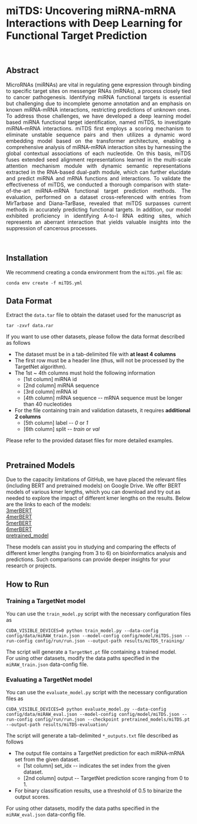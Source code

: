 # miTDS: Uncovering miRNA-mRNA Interactions with Deep Learning for Functional Target Prediction


<br/>

## Abstract
<p style="text-align:justify">
MicroRNAs (miRNAs) are vital in regulating gene expression through binding to specific target sites on messenger RNAs (mRNAs), a process closely tied to cancer pathogenesis. Identifying miRNA functional targets is essential but challenging due to incomplete genome annotation and an emphasis on known miRNA-mRNA interactions, restricting predictions of unknown ones. To address those challenges, we have developed a deep learning model based miRNA functional target identification, named miTDS, to investigate miRNA–mRNA interactions. miTDS first employs a scoring mechanism to eliminate unstable sequence pairs and then utilizes a dynamic word embedding model based on the transformer architecture, enabling a comprehensive analysis of miRNA-mRNA interaction sites by harnessing the global contextual associations of each nucleotide. On this basis, miTDS fuses extended seed alignment representations learned in the multi-scale attention mechanism module with dynamic semantic representations extracted in the RNA-based dual-path module, which can further elucidate and predict miRNA and mRNA functions and interactions. To validate the effectiveness of miTDS, we conducted a thorough comparison with state-of-the-art miRNA-mRNA functional target prediction methods. The evaluation, performed on a dataset cross-referenced with entries from  MirTarbase and Diana-TarBase, revealed that miTDS surpasses current methods in accurately predicting functional targets. In addition, our model exhibited proficiency in identifying A-to-I RNA editing sites, which represents an aberrant interaction that yields valuable insights into the suppression of cancerous processes.
<br/>
</p>
<br/>

## Installation
We recommend creating a conda environment from the <code>miTDS.yml</code> file as:
```
conda env create -f miTDS.yml
```


## Data Format
Extract the <code>data.tar</code> file to obtain the dataset used for the manuscript as
```
tar -zxvf data.rar
```
If you want to use other datasets, please follow the data format described as follows

- The dataset must be in a tab-delimited file with **at least 4 columns**
- The first row must be a header line (thus, will not be processed by the TargetNet algorithm).
- The 1st ~ 4th columns must hold the following information
    - [1st column] miRNA id
    - [2nd column] miRNA sequence
    - [3rd column] mRNA id
    - [4th column] mRNA sequence -- mRNA sequence must be longer than 40 nucleotides
- For the file containing train and validation datasets, it requires **additional 2 columns**
    - [5th column] label -- *0* or *1*
    - [6th column] split -- *train* or *val*
    
Please refer to the provided dataset files for more detailed examples.
<br/><br/>

## Pretrained Models
Due to the capacity limitations of GitHub, we have placed the relevant files (including BERT and pretrained models) on Google Drive. We offer BERT models of various kmer lengths, which you can download and try out as needed to explore the impact of different kmer lengths on the results. Below are the links to each of the models:
<br/>
[3merBERT](https://drive.google.com/drive/folders/18p9U_dTefrEgsRhf3iQgzAJ2pI6giBAS?usp=drive_link)
<br/>
[4merBERT](https://drive.google.com/drive/folders/13FXzXmWBYhiFfNYgIhYeSM8uIrcslAZ7?usp=drive_link)
<br/>
[5merBERT](https://drive.google.com/drive/folders/1vmbF0iRv1iacTCIVew8q07_wyAQmMFy7?usp=drive_link)
<br/>
[6merBERT](https://drive.google.com/drive/folders/18LzDAXAgCYvPqzNWbWZriruEFw4BHlb5?usp=drive_link)
<br/>
[pretrained_model](https://drive.google.com/drive/folders/127Hq_pk7KfCzvNZk9JooQ9L6N7Yqac3y?usp=drive_link)
<br/>

These models can assist you in studying and comparing the effects of different kmer lengths (ranging from 3 to 6) on bioinformatics analysis and predictions. Such comparisons can provide deeper insights for your research or projects.


## How to Run
### Training a TargetNet model
You can use the <code>train_model.py</code> script with the necessary configuration files as
```
CUDA_VISIBLE_DEVICES=0 python train_model.py --data-config config/data/miRAW_train.json --model-config config/model/miTDS.json --run-config config/run/run.json --output-path results/miTDS_training/
```
The script will generate a <code>TargetNet.pt</code> file containing a trained model. <br>
For using other datasets, modify the data paths specified in the <code>miRAW_train.json</code> data-config file.

### Evaluating a TargetNet model
You can use the <code>evaluate_model.py</code> script with the necessary configuration files as
```
CUDA_VISIBLE_DEVICES=0 python evaluate_model.py --data-config config/data/miRAW_eval.json --model-config config/model/miTDS.json --run-config config/run/run.json --checkpoint pretrained_models/miTDS.pt --output-path results/miTDS-evaluation/
```
The script will generate a tab-delimited <code>*_outputs.txt</code> file described as follows

- The output file contains a TargetNet prediction for each miRNA-mRNA set from the given dataset.
    - [1st column] set_idx -- indicates the set index from the given dataset.
    - [2nd column] output -- TargetNet prediction score ranging from 0 to 1.
- For binary classification results, use a threshold of 0.5 to binarize the output scores.

For using other datasets, modify the data paths specified in the <code>miRAW_eval.json</code> data-config file.
<br/><br/><br/>
